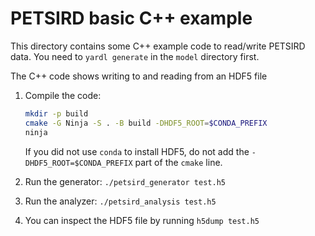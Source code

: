 # PETSIRD basic C++ example

This directory contains some C++ example code to read/write PETSIRD data. You need to `yardl generate` in the `model` directory first.

The C++ code shows writing to and reading from an HDF5 file

1. Compile the code:

   ```sh
   mkdir -p build
   cmake -G Ninja -S . -B build -DHDF5_ROOT=$CONDA_PREFIX
   ninja
   ```

   If you did not use `conda` to install HDF5, do not add the `-DHDF5_ROOT=$CONDA_PREFIX` part of the `cmake` line.

2. Run the generator: `./petsird_generator test.h5`
3. Run the analyzer: `./petsird_analysis test.h5`
4. You can inspect the HDF5 file by running `h5dump test.h5`
